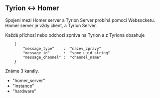 
## Tyrion <-> Homer ##


Spojení mezi Homer server a Tyrion Server probíhá pomocí Websocketu.
Homer server je vždy client, a Tyrion Server. 

Každá příchozí nebo odchozí zpráva na Tyrion a z Tyriona obsahuje

        {
            "message_type"    :  "nazev_zpravy"              
            "message_id"      :  "some_uuid_string"
            "message_channel" :  "channel_name"  
        }

Známe 3 kanály. 

 - "homer_server"
 - "instance"
 - "hardware"


